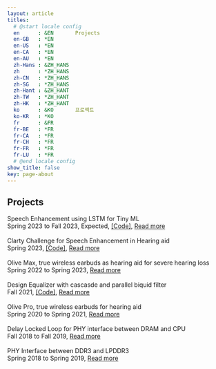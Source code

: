 ```yaml
---
layout: article
titles:
  # @start locale config
  en      : &EN       Projects
  en-GB   : *EN
  en-US   : *EN
  en-CA   : *EN
  en-AU   : *EN
  zh-Hans : &ZH_HANS
  zh      : *ZH_HANS
  zh-CN   : *ZH_HANS
  zh-SG   : *ZH_HANS
  zh-Hant : &ZH_HANT
  zh-TW   : *ZH_HANT
  zh-HK   : *ZH_HANT
  ko      : &KO       프로젝트
  ko-KR   : *KO
  fr      : &FR
  fr-BE   : *FR
  fr-CA   : *FR
  fr-CH   : *FR
  fr-FR   : *FR
  fr-LU   : *FR
  # @end locale config
show_title: false
key: page-about
---
```

## Projects
<div class="about__project__font">
  <div class="project__font">
    Speech Enhancement using LSTM for Tiny ML <br>
    <div class="duration__font">
      Spring 2023 to Fall 2023, Expected, <a href="https://github.com/ooshyun/Speech-Enhancement-TF">[Code]</a>, <a href="{% link _posts/projects/2022-11-13-speech-enhancement-tinyml.md %}">Read more</a> <br> 
    </div>
  </div>
  <br>
  <div class="project__font">
    Clarty Challenge for Speech Enhancement in Hearing aid <br>
    <div class="duration__font">
      Spring 2023, <a href="https://github.com/ooshyun/ClarityChallenge2023">[Code]</a>, <a href="{% link _posts/projects/2023-04-04-speech-enhancement-ha.md %}">Read more</a> <br> 
    </div>
  </div>
  <br>
  <div class="project__font">
    Olive Max, true wireless earbuds as hearing aid for severe hearing loss <br>
    <div class="duration__font">
      Spring 2022 to Spring 2023, <a href="{% link _posts/projects/2021-04-13-olive-pro-max-tws.md %}">Read more</a>
      <br>
    </div>
  </div>
  <br>
  <div class="project__font">
    Design Equalizer with cascasde and parallel biquid filter <br>
    <div class="duration__font">
      Fall 2021, <a href="https://github.com/ooshyun/FilterDesign">[Code]</a>, <a href="{% link _posts/projects/2021-12-20-equalizer.md %}">Read more</a> <br>
    </div> 
  </div>  
  <br>
  <div class="project__font">
    Olive Pro, true wireless earbuds for hearing aid <br>
    <div class="duration__font">
      Spring 2020 to Spring 2021, <a href="{% link _posts/projects/2021-04-13-olive-pro-max-tws.md %}">Read more</a> <br>
    </div>
  </div>  
  <br>
  <div class="project__font">
    Delay Locked Loop for PHY interface between DRAM and CPU <br>
    <div class="duration__font">
      Fall 2018 to Fall 2019, <a href="{% link _posts/projects/2019-09-19-delay-locked-loop.md %}">Read more</a> <br>
    </div>
  </div>
  <br>
  <div class="project__font">
    PHY Interface between DDR3 and LPDDR3 <br>
    <div class="duration__font">
      Spring 2018 to Spring 2019, <a href="{% link _posts/projects/2018-09-10-phy-interface.md %}">Read more</a> <br>
    </div>
  </div>
</div>
